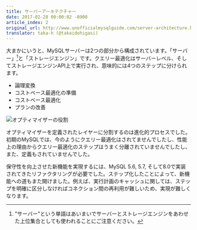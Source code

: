 ```yaml
---
title: サーバーアーキテクチャー
date: 2017-02-28 00:00:02 -0900
article_index: 2
original_url: http://www.unofficialmysqlguide.com/server-architecture.html
translator: taka-h (@takaidohigasi)
---
```


大まかにいうと、MySQLサーバーは2つの部分から構成されています。「サーバー」[^1]と「ストレージエンジン」です。クエリー最適化はサーバーレベル、そしてストレージエンジンAPI上で実行され、意味的には4つのステップに分けられます。

* 論理変換
* コストベース最適化の準備
* コストベース最適化
* プランの改善

![オプティマイザーの役割](http://www.unofficialmysqlguide.com/_images/server-architecture.png)

オプティマイザーを定義されたレイヤーに分割するのは進化的プロセスでした。初期のMySQLでは、今のようにクエリー最適化はされてませんでしたし、性能上の理由からクエリー最適化のステップはうまく分離されていませんでしたし、また、定義もされていませんでした。

保守性を向上させた新機能を実現するには、MySQL 5.6, 5.7, そして8.0で実装されてきたリファクタリングが必要でした。ステップ化したことによって、新機能への道もまた開けました。例えば、実行計画のキャッシュに関しては、ステップを明確に区分しなければコネクション間の再利用が難しいため、実現が難しくなります。

[^1]: "サーバー"という単語はあいまいでサーバーとストレージエンジンをあわせた上位集合としても使われることにご注意ください。
